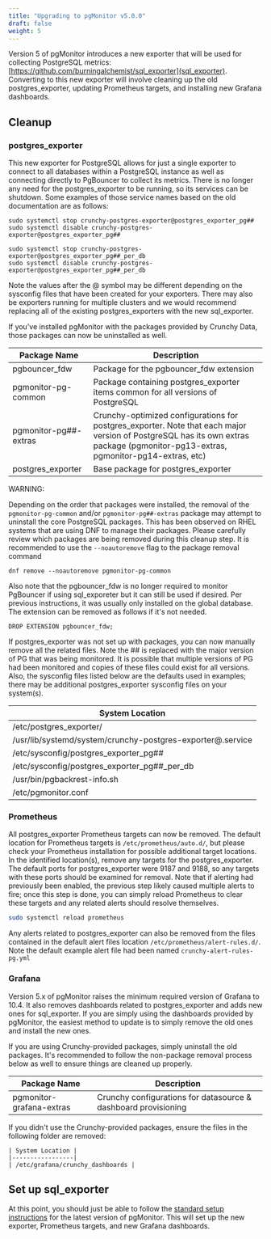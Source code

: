 ```yaml
---
title: "Upgrading to pgMonitor v5.0.0"
draft: false
weight: 5
---
```


Version 5 of pgMonitor introduces a new exporter that will be used for collecting PostgreSQL metrics: [https://github.com/burningalchemist/sql_exporter](sql_exporter). Converting to this new exporter will involve cleaning up the old postgres_exporter, updating Prometheus targets, and installing new Grafana dashboards.

## Cleanup

### postgres_exporter

This new exporter for PostgreSQL allows for just a single exporter to connect to all databases within a PostgreSQL instance as well as connecting directly to PgBouncer to collect its metrics.
There is no longer any need for the postgres_exporter to be running, so its services can be shutdown. Some examples of those service names based on the old documentation are as follows:

```
sudo systemctl stop crunchy-postgres-exporter@postgres_exporter_pg##
sudo systemctl disable crunchy-postgres-exporter@postgres_exporter_pg##

sudo systemctl stop crunchy-postgres-exporter@postgres_exporter_pg##_per_db
sudo systemctl disable crunchy-postgres-exporter@postgres_exporter_pg##_per_db
```

Note the values after the @ symbol may be different depending on the sysconfig files that have been created for your exporters. There may also be exporters running for multiple clusters and we would recommend replacing all of the existing postgres_exporters with the new sql_exporter.

If you've installed pgMonitor with the packages provided by Crunchy Data, those packages can now be uninstalled as well.

| Package Name                   | Description                                                               |
|--------------------------------|---------------------------------------------------------------------------|
| pgbouncer_fdw                  | Package for the pgbouncer_fdw extension                                   |
| pgmonitor-pg-common            | Package containing postgres_exporter items common for all versions of PostgreSQL |
| pgmonitor-pg##-extras          | Crunchy-optimized configurations for postgres_exporter. Note that each major version of PostgreSQL has its own extras package (pgmonitor-pg13-extras, pgmonitor-pg14-extras, etc) |
| postgres_exporter              | Base package for postgres_exporter                                        |

WARNING:

Depending on the order that packages were installed, the removal of the `pgmonitor-pg-common` and/or `pgmonitor-pg##-extras` package may attempt to uninstall the core PostgreSQL packages. This has been observed on RHEL systems that are using DNF to manage their packages. Please carefully review which packages are being removed during this cleanup step. It is recommended to use the `--noautoremove` flag to the package removal command

```
dnf remove --noautoremove pgmonitor-pg-common
```

Also note that the pgbouncer_fdw is no longer required to monitor PgBouncer if using sql_exporeter but it can still be used if desired. Per previous instructions, it was usually only installed on the global database. The extension can be removed as follows if it's not needed.
```
DROP EXTENSION pgbouncer_fdw;
```

If postgres_exporter was not set up with packages, you can now manually remove all the related files. Note the ## is replaced with the major version of PG that was being monitored. It is possible that multiple versions of PG had been monitored and copies of these files could exist for all versions. Also, the sysconfig files listed below are the defaults used in examples; there may be additional postgres_exporter sysconfig files on your system(s).

| System Location |
|-----------------|
| /etc/postgres_exporter/  |
| /usr/lib/systemd/system/crunchy-postgres-exporter@.service  |
| /etc/sysconfig/postgres_exporter_pg##  |
| /etc/sysconfig/postgres_exporter_pg##_per_db  |
| /usr/bin/pgbackrest-info.sh |
| /etc/pgmonitor.conf |


### Prometheus
All postgres_exporter Prometheus targets can now be removed. The default location for Prometheus targets is `/etc/prometheus/auto.d/`, but please check your Prometheus installation for possible additional target locations. In the identified location(s), remove any targets for the postgres_exporter. The default ports for postgres_exporter were 9187 and 9188, so any targets with these ports should be examined for removal. Note that if alerting had previously been enabled, the previous step likely caused multiple alerts to fire; once this step is done, you can simply reload Prometheus to clear these targets and any related alerts should resolve themselves.

```bash
sudo systemctl reload prometheus
```
Any alerts related to postgres_exporter can also be removed from the files contained in the default alert files location `/etc/prometheus/alert-rules.d/`. Note the default example alert file had been named `crunchy-alert-rules-pg.yml`

### Grafana

Version 5.x of pgMonitor raises the minimum required version of Grafana to 10.4. It also removes dashboards related to postgres_exporter and adds new ones for sql_exporter. If you are simply using the dashboards provided by pgMonitor, the easiest method to update is to simply remove the old ones and install the new ones.

If you are using Crunchy-provided packages, simply uninstall the old packages. It's recommended to follow the non-package removal process below as well to ensure things are cleaned up properly.

| Package Name              | Description                                                       |
|---------------------------|-------------------------------------------------------------------|
| pgmonitor-grafana-extras  | Crunchy configurations for datasource & dashboard provisioning    |

If you didn't use the Crunchy-provided packages, ensure the files in the following folder are removed:

```
| System Location |
|-----------------|
| /etc/grafana/crunchy_dashboards |
```

## Set up sql_exporter

At this point, you should just be able to follow the [standard setup instructions](https://access.crunchydata.com/documentation/pgmonitor/latest/) for the latest version of pgMonitor. This will set up the new exporter, Prometheus targets, and new Grafana dashboards.
